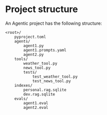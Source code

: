 # Project structure

An Agentic project has the following structure:

```
<root>/
    pyproject.toml
    agents/
        agent1.py
        agent1.prompts.yaml
        agent2.py
    tools/
        weather_tool.py
        news_tool.py
        tests/
            test_weather_tool.py
            test_news_tool.py
    indexes/
        personal.rag.sqlite
        dev.rag.sqlite
    evals/
        agent1.eval
        agent2.eval
```
